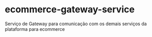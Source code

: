 # ecommerce-gateway-service
Serviço de Gateway para comunicação com os demais serviços da plataforma para ecommerce
